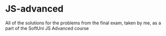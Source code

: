 # JS-advanced
All of the solutions for the problems from the final exam, taken by me, as a part of the SoftUni JS Advanced course
